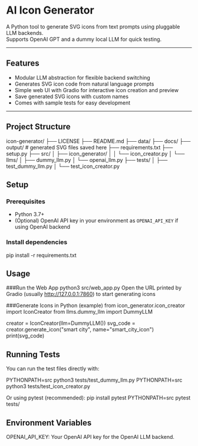 # AI Icon Generator

A Python tool to generate SVG icons from text prompts using pluggable LLM backends.  
Supports OpenAI GPT and a dummy local LLM for quick testing.

---

## Features

- Modular LLM abstraction for flexible backend switching  
- Generates SVG icon code from natural language prompts  
- Simple web UI with Gradio for interactive icon creation and preview  
- Save generated SVG icons with custom names  
- Comes with sample tests for easy development

---

## Project Structure

icon-generator/
├── LICENSE
├── README.md
├── data/
├── docs/
├── output/ # generated SVG files saved here
├── requirements.txt
├── setup.py
├── src/
│ ├── icon_generator/
│ │ └── icon_creator.py
│ └── llms/
│ ├── dummy_llm.py
│ └── openai_llm.py
├── tests/
│ ├── test_dummy_llm.py
│ └── test_icon_creator.py


## Setup

### Prerequisites

- Python 3.7+  
- (Optional) OpenAI API key in your environment as `OPENAI_API_KEY` if using OpenAI backend  

### Install dependencies

pip install -r requirements.txt


## Usage

###Run the Web App
python3 src/web_app.py
Open the URL printed by Gradio (usually http://127.0.0.1:7860) to start generating icons

###Generate Icons in Python (example)
from icon_generator.icon_creator import IconCreator
from llms.dummy_llm import DummyLLM

creator = IconCreator(llm=DummyLLM())
svg_code = creator.generate_icon("smart city", name="smart_city_icon")
print(svg_code)

## Running Tests

You can run the test files directly with:

PYTHONPATH=src python3 tests/test_dummy_llm.py
PYTHONPATH=src python3 tests/test_icon_creator.py

Or using pytest (recommended):
pip install pytest
PYTHONPATH=src pytest tests/

## Environment Variables

OPENAI_API_KEY: Your OpenAI API key for the OpenAI LLM backend.



